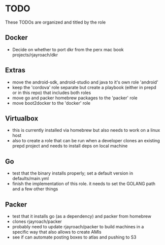 # TODO

These TODOs are organized and titled by the role

## Docker

- Decide on whether to port dkr from the perx mac book projects/rjayroach/dkr


## Extras

- move the android-sdk, android-studio and java to it's own role 'android'
- keep the 'cordova' role separate but create a playbook (either in prepd or in this repo) that includes both roles
- move go and packer homebrew packages to the 'packer' role
- move boot2docker to the 'docker' role


## Virtualbox

- this is currently installed via homebrew but also needs to work on a linux host
- also to create a role that can be run when a developer clones an existing prepd project and needs to install deps on local machine


## Go

- test that the binary installs properly; set a default version in defaults/main.yml
- finish the implementation of this role. it needs to set the GOLANG path and a few other things


## Packer

- test that it installs go (as a dependency) and packer from homebrew
- clones rjayroach/packer
- probably need to update rjayroach/packer to build machines in a specific way that also allows to create AMIs
- see if can automate posting boxes to atlas and pushing to S3

